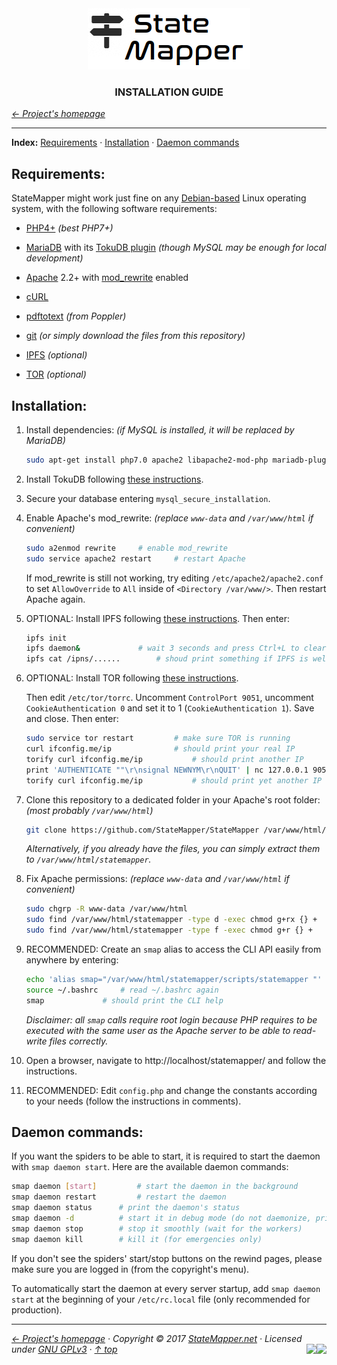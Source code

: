 <div align="center" id="top">
	<a href="https://github.com/StateMapper/StateMapper#top" title="Go to the project's homepage"><img src="../../src/assets/images/logo/logo-black-big.png" /></a><br>
	<h3 align="center">INSTALLATION GUIDE</h3>
</div>

*[&larr; Project's homepage](https://github.com/StateMapper/StateMapper#top)*

-----


**Index:** [Requirements](#requirements) · [Installation](#installation) · [Daemon commands](#daemon-commands)


## Requirements:

StateMapper might work just fine on any [Debian-based](https://www.debian.org/derivatives/) Linux operating system, with the following software requirements:

* [PHP4+](http://php.net/) *(best PHP7+)*
* [MariaDB](https://mariadb.com/) with its [TokuDB plugin](https://mariadb.com/kb/en/library/tokudb/) *(though MySQL may be enough for local development)*
* [Apache](https://httpd.apache.org/) 2.2+ with [mod_rewrite](http://httpd.apache.org/docs/current/mod/mod_rewrite.html) enabled
* [cURL](http://php.net/manual/en/intro.curl.php)
* [pdftotext](https://poppler.freedesktop.org/) *(from Poppler)*
* [git](https://git-scm.com/docs/gittutorial) *(or simply download the files from this repository)*

* [IPFS](https://ipfs.io/ "InterPlanetary File System") *(optional)*
* [TOR](https://www.torproject.org/ "The TOR Project") *(optional)*


## Installation:

1. Install dependencies: *(if MySQL is installed, it will be replaced by MariaDB)*
   ```bash
   sudo apt-get install php7.0 apache2 libapache2-mod-php mariadb-plugin-tokudb php-mcrypt php-mysql curl poppler-utils git
   ```
2. Install TokuDB following [these instructions](https://mariadb.com/kb/en/library/enabling-tokudb/). 

3. Secure your database entering ```mysql_secure_installation```.

4. Enable Apache's mod_rewrite: *(replace ```www-data``` and ```/var/www/html``` if convenient)*
   ```bash
   sudo a2enmod rewrite		# enable mod_rewrite
   sudo service apache2 restart 	# restart Apache
   ```
   
   If mod_rewrite is still not working, try editing ```/etc/apache2/apache2.conf``` to set ```AllowOverride``` to ```All``` inside of ```<Directory /var/www/>```. Then restart Apache again.

5. OPTIONAL: Install IPFS following [these instructions](https://ipfs.io/docs/install/). Then enter:

   ```bash
   ipfs init
   ipfs daemon& 			# wait 3 seconds and press Ctrl+L to clear the screen
   ipfs cat /ipns/...... 		# shoud print something if IPFS is well configured
   ```

6. OPTIONAL: Install TOR following [these instructions](https://www.torproject.org/docs/debian.html.en).  
   
   Then edit ```/etc/tor/torrc```. Uncomment ```ControlPort 9051```, uncomment ```CookieAuthentication 0``` and set it to 1 (```CookieAuthentication 1```). Save and close. Then enter:  

   ```bash
   sudo service tor restart	 		# make sure TOR is running
   curl ifconfig.me/ip				# should print your real IP
   torify curl ifconfig.me/ip			# should print another IP
   print 'AUTHENTICATE ""\r\nsignal NEWNYM\r\nQUIT' | nc 127.0.0.1 9051
   torify curl ifconfig.me/ip 			# should print yet another IP
   ```

7. Clone this repository to a dedicated folder in your Apache's root folder: *(most probably ```/var/www/html```)*

   ```bash
   git clone https://github.com/StateMapper/StateMapper /var/www/html/statemapper
   ```
   *Alternatively, if you already have the files, you can simply extract them to ```/var/www/html/statemapper```.*


8. Fix Apache permissions: *(replace ```www-data``` and ```/var/www/html``` if convenient)*
   ```bash
   sudo chgrp -R www-data /var/www/html
   sudo find /var/www/html/statemapper -type d -exec chmod g+rx {} +
   sudo find /var/www/html/statemapper -type f -exec chmod g+r {} +
   ```
   
9. RECOMMENDED: Create an ```smap``` alias to access the CLI API easily from anywhere by entering:

   ```bash 
   echo 'alias smap="/var/www/html/statemapper/scripts/statemapper "' >> ~/.bashrc
   source ~/.bashrc		# read ~/.bashrc again
   smap				# should print the CLI help
   ```
   
   *Disclaimer: all ```smap``` calls require root login because PHP requires to be executed with the same user as the Apache server to be able to read-write files correctly.*

10. Open a browser, navigate to http://localhost/statemapper/ and follow the instructions.

11. RECOMMENDED: Edit ```config.php``` and change the constants according to your needs (follow the instructions in comments).


## Daemon commands:

If you want the spiders to be able to start, it is required to start the daemon with ```smap daemon start```. Here are the available daemon commands:

```bash
smap daemon [start] 		# start the daemon in the background
smap daemon restart 		# restart the daemon
smap daemon status 		# print the daemon's status
smap daemon -d 			# start it in debug mode (do not daemonize, print information)
smap daemon stop 		# stop it smoothly (wait for the workers)
smap daemon kill 		# kill it (for emergencies only)
```

If you don't see the spiders' start/stop buttons on the rewind pages, please make sure you are logged in (from the copyright's menu).

To automatically start the daemon at every server startup, add ```smap daemon start``` at the beginning of your ```/etc/rc.local``` file (only recommended for production).



-----

*[&larr; Project's homepage](https://github.com/StateMapper/StateMapper#top) · Copyright &copy; 2017 [StateMapper.net](https://statemapper.net) · Licensed under [GNU GPLv3](../../COPYING) · [&uarr; top](#top)* <img src="[![Bitbucket issues](https://img.shields.io/bitbucket/issues/atlassian/python-bitbucket.svg?style=social" align="right" /> <img src="http://hits.dwyl.com/StateMapper/StateMapper.svg?style=flat-square" align="right" />

